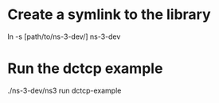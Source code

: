 # Create a symlink to the library

ln -s [path/to/ns-3-dev/] ns-3-dev

# Run the dctcp example

./ns-3-dev/ns3 run dctcp-example
